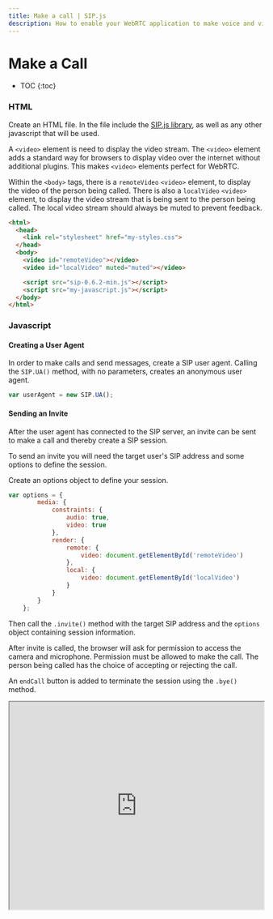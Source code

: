 ```yaml
---
title: Make a call | SIP.js
description: How to enable your WebRTC application to make voice and video calls and render the video via HTML5 video elements.
---
```


# Make a Call

* TOC
{:toc}

### HTML

Create an HTML file. In the file include the [SIP.js library](/download/), as well as any other javascript that will be used.  

A `<video>` element is need to display the video stream.  The `<video>` element adds a standard way for browsers to display video over the internet without additional plugins. This makes `<video>` elements perfect for WebRTC. 

Within the `<body>` tags, there is a `remoteVideo` `<video>` element, to display the video of the person being called.  There is also a `localVideo` `<video>` element, to display the video stream that is being sent to the person being called.  The local video stream should always be muted to prevent feedback.

~~~html
<html>
  <head>
    <link rel="stylesheet" href="my-styles.css">
  </head>
  <body>
    <video id="remoteVideo"></video>
    <video id="localVideo" muted="muted"></video>

    <script src="sip-0.6.2-min.js"></script> 
    <script src="my-javascript.js"></script> 
  </body>
</html>
~~~

### Javascript

#### Creating a User Agent

In order to make calls and send messages, create a SIP user agent.  Calling the `SIP.UA()` method, with no parameters, creates an anonymous user agent.

~~~javascript
var userAgent = new SIP.UA();
~~~

#### Sending an Invite


After the user agent has connected to the SIP server, an invite can be sent to make a call and thereby create a SIP session.

To send an invite you will need the target user's SIP address and some options to define the session. 

Create an options object to define your session.

~~~javascript
var options = {
        media: {
            constraints: {
                audio: true,
                video: true
            },
            render: {
                remote: {
                    video: document.getElementById('remoteVideo')
                },
                local: {
                    video: document.getElementById('localVideo')
                }
            }
        }
    };
~~~

Then call the `.invite()` method with the target SIP address and the `options` object containing session information.

After invite is called, the browser will ask for permission to access the camera and microphone.  Permission must be allowed to make the call.  The person being called has the choice of accepting or rejecting the call.  

An `endCall` button is added to terminate the session using the `.bye()` method.

<iframe
  style="width: 100%; height: 410px"
  src="http://jsfiddle.net/OnSIP/W93H6/embedded/js,html,css,result/">
</iframe>
